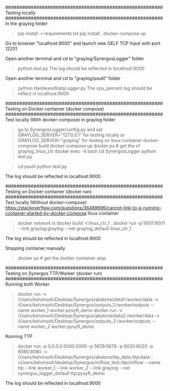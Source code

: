 ######################################################## Testing locally ########################################################
In the graylog folder
> pip install -r requirements.txt
> pip install .
> docker-compose up

Go to browser "localhost:9000" and launch new GELF TCP Input with port 12201

Open another terminal and cd to "graylog/SynergosLogger" folder
> python test.py
The log should be reflected in localhost:9000


Open another terminal and cd to "graylog/psutil" folder
> python HardwareStatsLogger.py
The cpu_percent log should be reflect in localhost:9000

######################################################## Testing on Docker container (docker compose) ########################################################
Test locally (With docker-compose) in graylog folder
> go to SynergosLogger/config.py and set GRAYLOG_SERVER="127.0.0.1" for testing locally or GRAYLOG_SERVER="graylog" for testing on linux container
> docker-compose build
> docker-compose up
> docker ps # get the <CONTAINER ID> of graylog_linux_ctr
> docker exec -it <CONTAINER ID> bash
> cd SynergosLogger
> python test.py

> cd psutil
> python test.py

The log should be reflected in localhost:9000

######################################################## Testing on Docker container (docker run) ########################################################
Test locally (Without docker-compose)
https://stackoverflow.com/questions/36489696/cannot-link-to-a-running-container-started-by-docker-compose
linux container
> docker network ls
> docker build -t linux_ctr_1 .
> docker run -p 9001:9001 --link graylog:graylog --net graylog_default linux_ctr_1

The log should be reflected in localhost:9000


Stopping container manually
> docker ps # get the <CONTAINER ID>
> docker container stop <CONTAINER ID>

######################################################## Testing on Synergos TTP/Worker (docker run) ########################################################
Running both Worker
> docker run -v /Users/kelvinsoh/Desktop/Synergos/abalone/data1:/worker/data -v /Users/kelvinsoh/Desktop/Synergos/outputs_1:/worker/outputs --name worker_1 worker:pysyft_demo
> docker run -v /Users/kelvinsoh/Desktop/Synergos/abalone/data2:/worker/data -v /Users/kelvinsoh/Desktop/Synergos/outputs_2:/worker/outputs --name worker_2 worker:pysyft_demo

Running TTP
> docker run -p 0.0.0.0:5000:5000 -p 5678:5678 -p 8020:8020 -p 8080:8080 -v /Users/kelvinsoh/Desktop/Synergos/abalone/ttp_data:/ttp/data -vUsers/kelvinsoh/desktop/Synergos/mlflow_test:/ttp/mlflow --name ttp --link worker_1 --link worker_2 --link graylog --net synergos_logger_default ttp:pysyft_demo

The log should be reflected in localhost:9000





